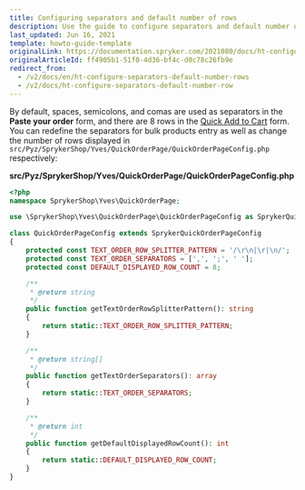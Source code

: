 ```yaml
---
title: Configuring separators and default number of rows
description: Use the guide to configure separators and default number of rows
last_updated: Jun 16, 2021
template: howto-guide-template
originalLink: https://documentation.spryker.com/2021080/docs/ht-configure-separators-default-number-rows
originalArticleId: ff4905b1-51f0-4d36-bf4c-d0c78c26fb9e
redirect_from:
  - /v2/docs/en/ht-configure-separators-default-number-rows
  - /v2/docs/ht-configure-separators-default-number-row
---
```


By default, spaces, semicolons, and comas are used as separators in the **Paste your order** form, and there are 8 rows in the [Quick Add to Cart](/docs/scos/user/features/202108.0/configurable-product-feature-overview.html#configurable-product) form. You can redefine the separators for bulk products entry as well as change the number of rows displayed in `src/Pyz/SprykerShop/Yves/QuickOrderPage/QuickOrderPageConfig.php` respectively:

**src/Pyz/SprykerShop/Yves/QuickOrderPage/QuickOrderPageConfig.php**

```php
<?php
namespace SprykerShop\Yves\QuickOrderPage;

use \SprykerShop\Yves\QuickOrderPage\QuickOrderPageConfig as SprykerQuickOrderPageConfig;

class QuickOrderPageConfig extends SprykerQuickOrderPageConfig
{
	protected const TEXT_ORDER_ROW_SPLITTER_PATTERN = '/\r\n|\r|\n/';
	protected const TEXT_ORDER_SEPARATORS = [',', ';', ' '];
	protected const DEFAULT_DISPLAYED_ROW_COUNT = 8;

	/**
	 * @return string
	 */
	public function getTextOrderRowSplitterPattern(): string
	{
		return static::TEXT_ORDER_ROW_SPLITTER_PATTERN;
	}

	/**
	 * @return string[]
	 */
	public function getTextOrderSeparators(): array
	{
		return static::TEXT_ORDER_SEPARATORS;
	}

	/**
	 * @return int
	 */
	public function getDefaultDisplayedRowCount(): int
	{
		return static::DEFAULT_DISPLAYED_ROW_COUNT;
	}
}
```

